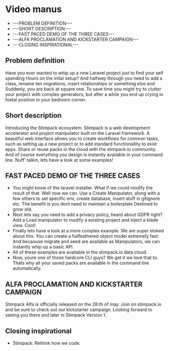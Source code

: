 # Video manus
* ---PROBLEM DEFINITION---
* ---SHORT DESCRIPTION---
* ---FAST PACED DEMO OF THE THREE CASES---
* ---ALFA PROCLAMATION AND KICKSTARTER CAMPAIGN---
* ---CLOSING INSPIRATIONAL---

## Problem definition
Have you ever wanted to whip up a new Laravel project just to find your self spending Hours on the inital setup?
And halfway through you need to add a class, rename ten migrations, 
insert relationships or something else and Suddenly, you are back at square one. 
To save time you might try to clutter your project with complex generators, 
but after a while you end up crying in foetal position in your bedroom corner. 

## Short description
Introducing the Stimpack ecosystem. Stimpack is a web development accelerator and project manipulator built on the Laravel framework. 
A beautiful web interface allows you to create workflows for common tasks, 
such as setting up a new project or to add standard functionallity to exist apps.
Share or reuse packs in the cloud with the stimpack.io community. 
And of course everything you design is instantly available in your command line. 
Nuff' talkin, lets have a look at some examples!

## FAST PACED DEMO OF THE THREE CASES
* You might know of the laravel installer. What if we could modify the result of that. Well now we can.
Use a Create Manipulator, along with a few others to set specific env, create database, insert stuff in gitignore etc.
The benefit is you dont need to maintain a boilerplate Destined to grow old.
* Next lets say you need to add a privacy policy, heard about GDPR right? Add a Load manipulator to modify a existing project and inject a blade view. Cool!
* Finally lets have a look at a more complex example. We are super stoked about this.
You can create a fullfeathered object model extremely fast. And becaouse migrate and seed are available as Manipulators,
we can instantly whip up a basic API.
* All of these examples are available in the stimpack.io data cloud.
* Now, youre one of those hardcore CLI guys? We get it we love that to. 
Thats why all your saved packs are available in the command line automatically.

## ALFA PROCLAMATION AND KICKSTARTER CAMPAIGN
Stimpack Alfa is officially released on the 28:th of may. Join on stimpack.io and be sure to check out our kickstarter campaign.
Looking forward to seeing you there and later in Stimpack Version 1.

## Closing inspirational
* Stimpack. Rethink how we code.
